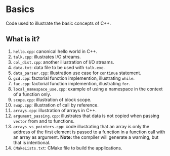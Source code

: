 # Basics
Code used to illustrate the basic concepts of C++.

## What is it?
1. `hello.cpp`: canonical hello world in C++.
1. `talk.cpp`: illustrates I/O streams.
1. `col_dist.cpp`: another illustration of I/O streams.
1. `data.txt`: data file to be used with `talk.exe`.
1. `data_parser.cpp`: illustration use case for `continue` statement.
1. `gcd.cpp`: factorial function implemention, illustrating `while`.
1. `fac.cpp`: factorial function implemention, illustrating `for`.
1. `local_namespace_use.cpp`: example of using a namespace in the context
    of a function only.
1. `scope.cpp`: illustration of block scope.
1. `swap.cpp`: illustration of call by reference.
1. `arrays.cpp`: illustration of arrays in C++.
1. `argument_passing.cpp`: illustrates that data is not copied when
    passing `vector` from and to functions.
1. `arrays_vs_pointers.cpp`: code illustrating that an array is only
   the address of the first element is passed to a function in a function
   call with an array as argument. **Note:** the compiler will generate
   a warning, but that is intentional.
1. `CMakeLists.txt`: CMake file to build the applications.
